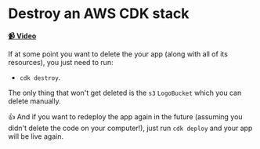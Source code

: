 # Destroy an AWS CDK stack

**[📹 Video](https://egghead.io/lessons/aws-destroy-an-aws-cdk-stack)**

If at some point you want to delete the your app (along with all of its resources), you just need to run:

* `cdk destroy`.

The only thing that won't get deleted is the `s3` `LogoBucket` which you can delete manually.

👍 And if you want to redeploy the app again in the future (assuming you didn't delete the code on your computer!), just run `cdk deploy` and your app will be live again.